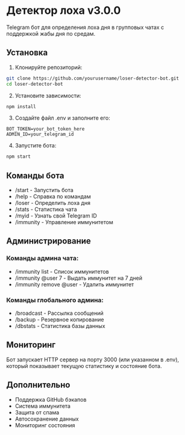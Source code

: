 # Детектор лоха v3.0.0

Telegram бот для определения лоха дня в групповых чатах с поддержкой жабы дня по средам.

## Установка

1. Клонируйте репозиторий:
```bash
git clone https://github.com/yourusername/loser-detector-bot.git
cd loser-detector-bot
```

2. Установите зависимости:
```bash
npm install
```

3. Создайте файл .env и заполните его:
```env
BOT_TOKEN=your_bot_token_here
ADMIN_ID=your_telegram_id
```

4. Запустите бота:
```bash
npm start
```

## Команды бота

- /start - Запустить бота
- /help - Справка по командам
- /loser - Определить лоха дня
- /stats - Статистика чата
- /myid - Узнать свой Telegram ID
- /immunity - Управление иммунитетом

## Администрирование

### Команды админа чата:
- /immunity list - Список иммунитетов
- /immunity @user 7 - Выдать иммунитет на 7 дней
- /immunity remove @user - Удалить иммунитет

### Команды глобального админа:
- /broadcast - Рассылка сообщений
- /backup - Резервное копирование
- /dbstats - Статистика базы данных

## Мониторинг

Бот запускает HTTP сервер на порту 3000 (или указанном в .env),
который показывает текущую статистику и состояние бота.

## Дополнительно

- Поддержка GitHub бэкапов
- Система иммунитета
- Защита от спама
- Автосохранение данных
- Мониторинг состояния
